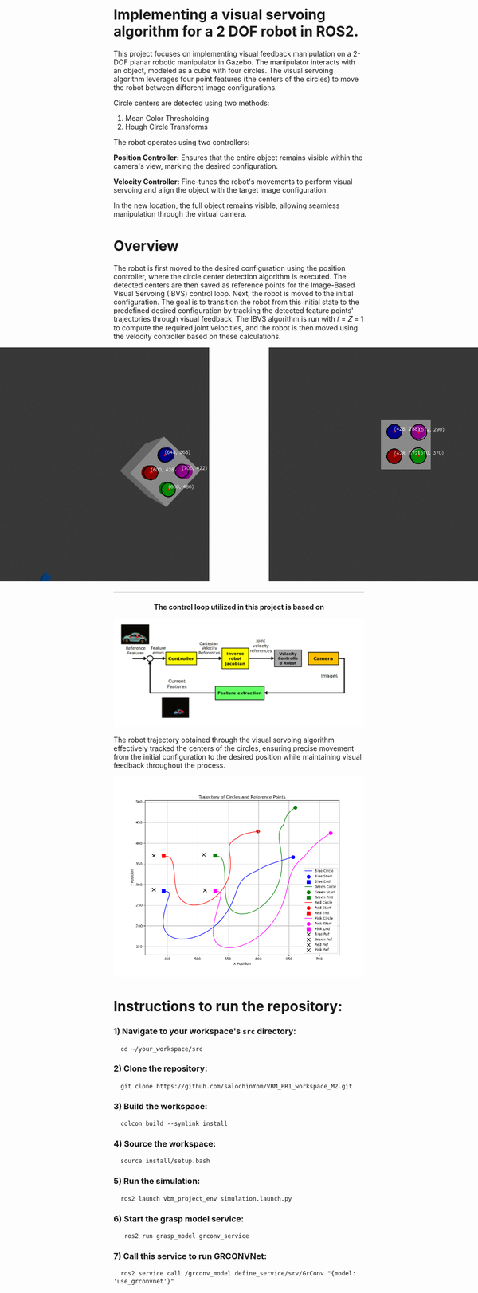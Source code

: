 # Implementing a visual servoing algorithm for a 2 DOF robot in ROS2.

This project focuses on implementing visual feedback manipulation on a 2-DOF planar robotic manipulator in Gazebo. The manipulator interacts with an object, modeled as a cube with four circles. The visual servoing algorithm leverages four point features (the centers of the circles) to move the robot between different image configurations.

Circle centers are detected using two methods:

1) Mean Color Thresholding
2) Hough Circle Transforms

The robot operates using two controllers:

**Position Controller:**  Ensures that the entire object remains visible within the camera's view, marking the desired configuration.

**Velocity Controller:**  Fine-tunes the robot's movements to perform visual servoing and align the object with the target image configuration.

In the new location, the full object remains visible, allowing seamless manipulation through the virtual camera.

# Overview 

The robot is first moved to the desired configuration using the position controller, where the circle center detection algorithm is executed. The detected centers are then saved as reference points for the Image-Based Visual Servoing (IBVS) control loop. Next, the robot is moved to the initial configuration. The goal is to transition the robot from this initial state to the predefined desired configuration by tracking the detected feature points' trajectories through visual feedback. The IBVS algorithm is run with 𝑓 = 𝑍 = 1 to compute the required joint velocities, and the robot is then moved using the velocity controller based on these calculations.

<div style="display: flex; justify-content: center; gap: 100px;">
  <img src="src/Initial_config_centers.jpg" alt="First Image" width="470" style="margin: 0 10px;" />
  <img src="src/desired_config_centers.jpg" alt="Second Image" width="470" style="margin: 0 10px;" />
</div>

<hr style="border: 1px solid #ccc; margin: 20px 0;">

<div style="text-align: center;">
  <strong>The control loop utilized in this project is based on</strong>
</div>



![Alt text for third image](src/IBVS1.png)


The robot trajectory obtained through the visual servoing algorithm effectively tracked the centers of the circles, ensuring precise movement from the initial configuration to the desired position while maintaining visual feedback throughout the process.

![Alt text for third image](src/trajectory_plot.png)


# Instructions to run the repository:

### 1) Navigate to your workspace's `src` directory:

      cd ~/your_workspace/src 

###  2) Clone the repository:

      git clone https://github.com/salochinYom/VBM_PR1_workspace_M2.git

 ### 3) Build the workspace:

      colcon build --symlink install
      
 ### 4) Source the workspace:

      source install/setup.bash
      
 ### 5) Run the simulation:

      ros2 launch vbm_project_env simulation.launch.py
      
###  6) Start the grasp model service:
      
       ros2 run grasp_model grconv_service

###   7) Call this service to run GRCONVNet:
     
      ros2 service call /grconv_model define_service/srv/GrConv "{model: 'use_grconvnet'}"
      
